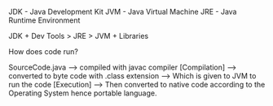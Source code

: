 JDK - Java Development Kit
JVM - Java Virtual Machine
JRE - Java Runtime Environment


JDK + Dev Tools > JRE > JVM + Libraries


How does code run?

SourceCode.java --> compiled with javac compiler [Compilation] --> converted to byte code with .class extension --> Which is given to JVM to run the code [Execution] --> Then converted to native code according to the Operating System hence portable language.